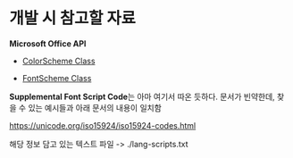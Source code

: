 # 개발 시 참고할 자료

**Microsoft Office API**

- [ColorScheme Class](https://learn.microsoft.com/en-us/dotnet/api/documentformat.openxml.drawing.colorscheme?view=openxml-3.0.1)

- [FontScheme Class](https://learn.microsoft.com/en-us/dotnet/api/documentformat.openxml.drawing.fontscheme?view=openxml-3.0.1)

**Supplemental Font Script Code**는 아마 여기서 따온 듯하다. 문서가 빈약한데, 찾을 수 있는 예시들과 아래 문서의 내용이 일치함

https://unicode.org/iso15924/iso15924-codes.html

해당 정보 담고 있는 텍스트 파일 -> ./lang-scripts.txt
